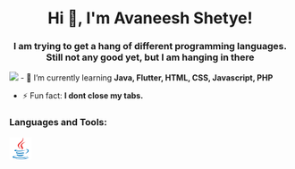 <h1 align="center">Hi 👋, I'm Avaneesh Shetye!</h1>
<h3 align="center">I am trying to get a hang of different programming languages. Still not any good yet, but I am hanging in there </h3>
<img src = "https://cdn.dribbble.com/users/1162077/screenshots/3848914/programmer.gif"  width="500" >
- 🌱  I’m currently learning <strong> Java, Flutter, HTML, CSS, Javascript, PHP </strong>

- ⚡ Fun fact: **I dont close my tabs.**


<p align="left">
</p>

<h3 align="left">Languages and Tools:</h3>
<p align="left"> <a href="https://www.java.com" target="_blank" rel="noreferrer"> <img src="https://raw.githubusercontent.com/devicons/devicon/master/icons/java/java-original.svg" alt="java" width="40" height="40"/> </a> </p>
